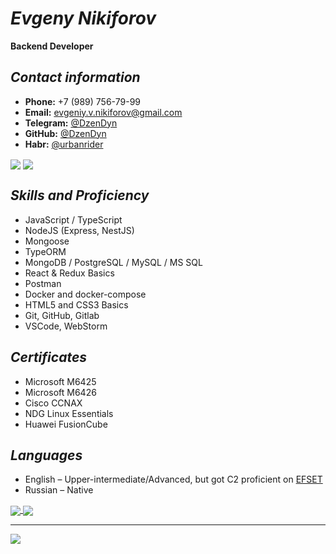 # *Evgeny Nikiforov*
**Backend Developer**
## *Contact information*
* **Phone:** +7 (989) 756-79-99
* **Email:** evgeniy.v.nikiforov@gmail.com
* **Telegram:** [@DzenDyn](https://t.me/dzendyn) 
* **GitHub:** [@DzenDyn](https://github.com/dzendyn)
* **Habr:** [@urbanrider](https://habr.com/ru/users/urbanrider/)  

<img align="center" src="https://github-readme-stats.vercel.app/api?username=dzendyn&show_icons=true&theme=vue&count_private=true" />

<img align="center" src="https://github-readme-stats.vercel.app/api/top-langs/?username=dzendyn&show_icons=true&theme=vue&layout=compact" />

## *Skills and Proficiency*
* JavaScript / TypeScript
* NodeJS (Express, NestJS)
* Mongoose
* TypeORM
* MongoDB / PostgreSQL / MySQL / MS SQL
* React & Redux Basics
* Postman
* Docker and docker-compose
* HTML5 and CSS3 Basics
* Git, GitHub, Gitlab
* VSCode, WebStorm

## *Certificates*
* Microsoft M6425
* Microsoft M6426
* Cisco CCNAX
* NDG Linux Essentials
* Huawei FusionCube

## *Languages*
* English – Upper-intermediate/Advanced, but got C2 proficient on <a href="https://www.efset.org/cert/WGP6Xw">EFSET</a>
* Russian – Native


<a href="https://github.com/dzendyn/baseBackend">
  <img align="center" src="https://github-readme-stats.vercel.app/api/pin/?username=dzendyn&repo=baseBackend" />
</a>
<a href="https://github.com/dzendyn/zen-cf-ddns">
  <img align="center" src="https://github-readme-stats.vercel.app/api/pin/?username=dzendyn&repo=zen-cf-ddns" />
</a>
  
  
     
---
<img src="https://gpvc.arturio.dev/dzendyn" align="center" />

<!--
**DzenDyn/DzenDyn** is a ✨ _special_ ✨ repository because its `README.md` (this file) appears on your GitHub profile.


